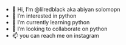 - 👋 Hi, I’m @lilredblack aka abiyan solomopn
- 👀 I’m interested in python
- 🌱 I’m currently learning python
- 💞️ I’m looking to collaborate on python
- 📫 you can reach me on instagram

<!---
lilredblack/lilredblack is a ✨ special ✨ repository because its `README.md` (this file) appears on your GitHub profile.
You can click the Preview link to take a look at your changes.
--->
